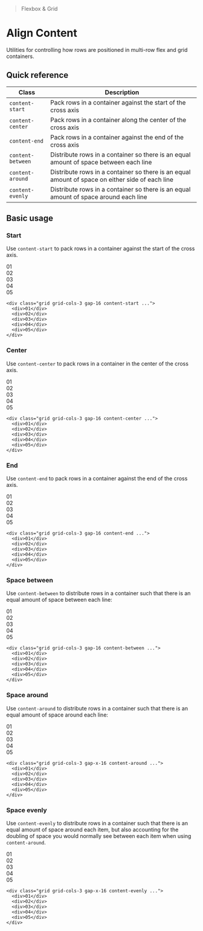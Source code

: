 > Flexbox & Grid

# Align Content
Utilities for controlling how rows are positioned in multi-row flex and grid containers.

## Quick reference

| Class             | Description                                                                                     |
| ----------------- | ----------------------------------------------------------------------------------------------- |
| `content-start`   | Pack rows in a container against the start of the cross axis                                    |
| `content-center`  | Pack rows in a container along the center of the cross axis                                     |
| `content-end`     | Pack rows in a container against the end of the cross axis                                      |
| `content-between` | Distribute rows in a container so there is an equal amount of space between each line           |
| `content-around`  | Distribute rows in a container so there is an equal amount of space on either side of each line |
| `content-evenly`  | Distribute rows in a container so there is an equal amount of space around each line            |

## Basic usage
### Start
Use `content-start` to pack rows in a container against the start of the cross axis.

<container>
  <box striped class="grid grid-cols-3 gap-16 pb-64 content-start" fg-color="var(--tw-purple-fg)" bg-color="var(--tw-purple-bg)">
    <div class="bg-purple-500 ex-box">01</div>
    <div class="bg-purple-500 ex-box">02</div>
    <div class="bg-purple-500 ex-box">03</div>
    <div class="bg-purple-500 ex-box">04</div>
    <div class="bg-purple-500 ex-box">05</div>
  </box>
</container>

```html{1}
<div class="grid grid-cols-3 gap-16 content-start ...">
  <div>01</div>
  <div>02</div>
  <div>03</div>
  <div>04</div>
  <div>05</div>
</div>
```

### Center
Use `content-center` to pack rows in a container in the center of the cross axis.

<container>
  <box striped class="grid grid-cols-3 gap-16 py-32 content-center" fg-color="var(--tw-blue-fg)" bg-color="var(--tw-blue-bg)">
    <div class="bg-blue-500 ex-box">01</div>
    <div class="bg-blue-500 ex-box">02</div>
    <div class="bg-blue-500 ex-box">03</div>
    <div class="bg-blue-500 ex-box">04</div>
    <div class="bg-blue-500 ex-box">05</div>
  </box>
</container>

```html{1}
<div class="grid grid-cols-3 gap-16 content-center ...">
  <div>01</div>
  <div>02</div>
  <div>03</div>
  <div>04</div>
  <div>05</div>
</div>
```

### End
Use `content-end` to pack rows in a container against the end of the cross axis.

<container>
  <box striped class="grid grid-cols-3 gap-16 pt-64 content-start" fg-color="var(--tw-pink-fg)" bg-color="var(--tw-pink-bg)">
    <div class="bg-pink-500 ex-box">01</div>
    <div class="bg-pink-500 ex-box">02</div>
    <div class="bg-pink-500 ex-box">03</div>
    <div class="bg-pink-500 ex-box">04</div>
    <div class="bg-pink-500 ex-box">05</div>
  </box>
</container>

```html{1}
<div class="grid grid-cols-3 gap-16 content-end ...">
  <div>01</div>
  <div>02</div>
  <div>03</div>
  <div>04</div>
  <div>05</div>
</div>
```

### Space between
Use `content-between` to distribute rows in a container such that there is an equal amount of space between each line:

<container>
  <box striped class="grid grid-cols-3 gap-16 content-start" fg-color="var(--tw-violet-fg)" bg-color="var(--tw-violet-bg)">
    <div class="bg-violet-500 ex-box mb-64">01</div>
    <div class="bg-violet-500 ex-box mb-64">02</div>
    <div class="bg-violet-500 ex-box mb-64">03</div>
    <div class="bg-violet-500 ex-box">04</div>
    <div class="bg-violet-500 ex-box">05</div>
  </box>
</container>

```html{1}
<div class="grid grid-cols-3 gap-16 content-between ...">
  <div>01</div>
  <div>02</div>
  <div>03</div>
  <div>04</div>
  <div>05</div>
</div>
```

### Space around
Use `content-around` to distribute rows in a container such that there is an equal amount of space around each line:

<container>
  <box striped class="grid grid-cols-3 gap-x-16 content-start" fg-color="var(--tw-cyan-fg)" bg-color="var(--tw-cyan-bg)">
    <div class="bg-cyan-500 ex-box my-32">01</div>
    <div class="bg-cyan-500 ex-box my-32">02</div>
    <div class="bg-cyan-500 ex-box my-32">03</div>
    <div class="bg-cyan-500 ex-box my-32">04</div>
    <div class="bg-cyan-500 ex-box my-32">05</div>
  </box>
</container>

```html{1}
<div class="grid grid-cols-3 gap-x-16 content-around ...">
  <div>01</div>
  <div>02</div>
  <div>03</div>
  <div>04</div>
  <div>05</div>
</div>
```

### Space evenly
Use `content-evenly` to distribute rows in a container such that there is an equal amount of space around each item, but also accounting for the doubling of space you would normally see between each item when using `content-around`.

<container>
  <box striped class="grid grid-cols-3 gap-x-16 content-start" fg-color="var(--tw-indigo-fg)" bg-color="var(--tw-indigo-bg)">
    <div class="bg-indigo-500 ex-box my-24">01</div>
    <div class="bg-indigo-500 ex-box my-24">02</div>
    <div class="bg-indigo-500 ex-box my-24">03</div>
    <div class="bg-indigo-500 ex-box mb-24">04</div>
    <div class="bg-indigo-500 ex-box mb-24">05</div>
  </box>
</container>

```html{1}
<div class="grid grid-cols-3 gap-x-16 content-evenly ...">
  <div>01</div>
  <div>02</div>
  <div>03</div>
  <div>04</div>
  <div>05</div>
</div>
```
